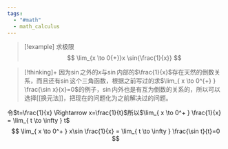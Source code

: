 ```yaml
---
tags:
  - "#math"
  - math_calculus
---
```


> [!example]
> 求极限
> $$
> \lim_{x \to 0{+}}x \sin{\frac{1}{x}}
> $$

> [!thinking]+
> 因为$\sin$之外的$x$与$\sin$内部的$\frac{1}{x}$存在天然的倒数关系，而且还有$\sin$这个三角函数，根据之前写过的求$\lim_{ x \to 0^{+} } \frac{\sin x}{x}=0$的例子，$\sin$内外也是有互为倒数的关系的，所以可以选择[[换元法]]，把现在的问题化为之前解决过的问题。

令$t=\frac{1}{x} \Rightarrow x=\frac{1}{t}$所以$\lim_{ x \to 0^+ } \frac{1}{x} = \lim_{ t \to \infty } t$
$$
\lim_{ x \to 0^+ } x\sin \frac{1}{x} = \lim_{ t \to \infty } \frac{\sin t}{t}=0
$$

